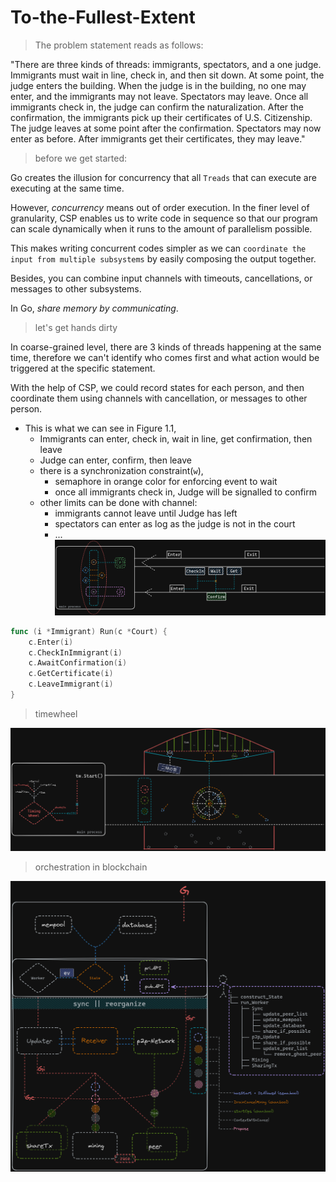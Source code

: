 # To-the-Fullest-Extent

> The problem statement reads as follows:

"There are three kinds of threads: immigrants, spectators, and a one judge. Immigrants must wait in line, check in, and then sit down. At some point, the judge enters the building. When the judge is in the building, no one may enter, and the immigrants may not leave. Spectators may leave. Once all immigrants check in, the judge can confirm the naturalization. After the confirmation, the immigrants pick up their certificates of U.S. Citizenship. The judge leaves at some point after the confirmation. Spectators may now enter as before. After immigrants get their certificates, they may leave."

> before we get started:

Go creates the illusion for concurrency that all `Treads` that can execute are executing at the same time. 

However, *concurrency* means out of order execution. In the finer level of granularity, CSP enables us to write code in sequence so that our program can scale dynamically when it runs to the amount of parallelism possible.

This makes writing concurrent codes simpler as we can `coordinate the input from multiple subsystems` by easily composing the output together. 

Besides, you can combine input channels with timeouts, cancellations, or messages to other subsystems. 

In Go, _share memory by communicating_. 

> let's get hands dirty

 In coarse-grained level, there are 3 kinds of threads happening at the same time, therefore we can't identify who comes first and what action would be triggered at the specific statement.

 With the help of CSP, we could record states for each person, and then coordinate them using channels with cancellation, or messages to other person.

- This is what we can see in Figure 1.1, 
	- Immigrants can enter, check in, wait in line, get confirmation, then leave
	- Judge can enter, confirm, then leave
	- there is a synchronization constraint(`w`), 
		- semaphore in orange color for enforcing event to wait
		- once all immigrants check in, Judge will be signalled to confirm
	- other limits can be done with channel:
		- immigrants cannot leave until Judge has left
		- spectators can enter as log as the judge is not in the court
		- ...
![image](./classicalProblem_diagram.png)

```go
func (i *Immigrant) Run(c *Court) {
	c.Enter(i)
	c.CheckInImmigrant(i)
	c.AwaitConfirmation(i)
	c.GetCertificate(i)
	c.LeaveImmigrant(i)
}
```
> timewheel

![image](./timingWheel_diagram.png)

> orchestration in blockchain

![image](./orchestration_diagram.png)
